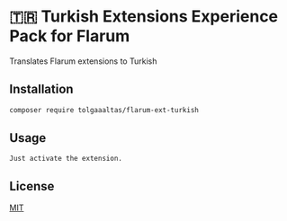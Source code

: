 # 🇹🇷 Turkish Extensions Experience Pack for Flarum

Translates Flarum extensions to Turkish

## Installation

```bash
composer require tolgaaaltas/flarum-ext-turkish
```

## Usage

```
Just activate the extension.
```

## License
[MIT](https://choosealicense.com/licenses/mit/)
